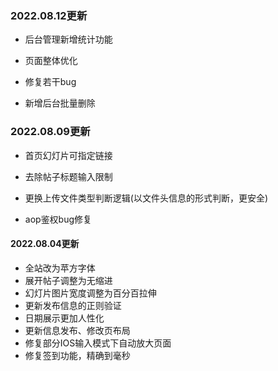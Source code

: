 ### 2022.08.12更新

- 后台管理新增统计功能

- 页面整体优化

- 修复若干bug
- 新增后台批量删除







### 2022.08.09更新

- 首页幻灯片可指定链接

- 去除帖子标题输入限制

- 更换上传文件类型判断逻辑(以文件头信息的形式判断，更安全)

- aop鉴权bug修复

  

#### 2022.08.04更新

- 全站改为苹方字体
- 展开帖子调整为无缩进
- 幻灯片图片宽度调整为百分百拉伸
- 更新发布信息的正则验证
- 日期展示更加人性化
- 更新信息发布、修改页布局
- 修复部分IOS输入模式下自动放大页面
- 修复签到功能，精确到毫秒

